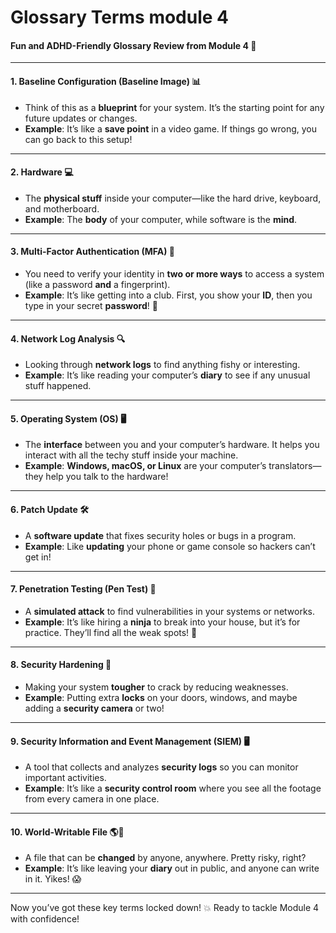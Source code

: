 # Glossary Terms module 4

#### Fun and ADHD-Friendly Glossary Review from Module 4 🚀

***

#### **1. Baseline Configuration (Baseline Image)** 📊

* Think of this as a **blueprint** for your system. It’s the starting point for any future updates or changes.
* **Example**: It’s like a **save point** in a video game. If things go wrong, you can go back to this setup!

***

#### **2. Hardware** 💻

* The **physical stuff** inside your computer—like the hard drive, keyboard, and motherboard.
* **Example**: The **body** of your computer, while software is the **mind**.

***

#### **3. Multi-Factor Authentication (MFA)** 🔑

* You need to verify your identity in **two or more ways** to access a system (like a password **and** a fingerprint).
* **Example**: It’s like getting into a club. First, you show your **ID**, then you type in your secret **password**! 🎉

***

#### **4. Network Log Analysis** 🔍

* Looking through **network logs** to find anything fishy or interesting.
* **Example**: It’s like reading your computer’s **diary** to see if any unusual stuff happened.

***

#### **5. Operating System (OS)** 🖥️

* The **interface** between you and your computer’s hardware. It helps you interact with all the techy stuff inside your machine.
* **Example**: **Windows, macOS, or Linux** are your computer’s translators—they help you talk to the hardware!

***

#### **6. Patch Update** 🛠️

* A **software update** that fixes security holes or bugs in a program.
* **Example**: Like **updating** your phone or game console so hackers can’t get in!

***

#### **7. Penetration Testing (Pen Test)** 🎯

* A **simulated attack** to find vulnerabilities in your systems or networks.
* **Example**: It’s like hiring a **ninja** to break into your house, but it’s for practice. They’ll find all the weak spots! 🥷

***

#### **8. Security Hardening** 💪

* Making your system **tougher** to crack by reducing weaknesses.
* **Example**: Putting extra **locks** on your doors, windows, and maybe adding a **security camera** or two!

***

#### **9. Security Information and Event Management (SIEM)** 🖥️

* A tool that collects and analyzes **security logs** so you can monitor important activities.
* **Example**: It’s like a **security control room** where you see all the footage from every camera in one place.

***

#### **10. World-Writable File** 🌎💾

* A file that can be **changed** by anyone, anywhere. Pretty risky, right?
* **Example**: It’s like leaving your **diary** out in public, and anyone can write in it. Yikes! 😱

***

Now you’ve got these key terms locked down! 💥 Ready to tackle Module 4 with confidence!
